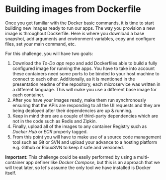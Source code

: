 # Building images from Dockerfile

Once you get familiar with the Docker basic commands, it is time to start building new images ready to run our apps. The way you provision a new image is throughout Dockerfile. Here is where you download a base snapshot, add arguments and environment variables, copy and configure files, set your main command, etc. 

For this challenge, you will have two goals:

1. Download the *To-Do app* repo and add Dockerfiles able to build a fully configured image for running the apps. You have to take into account these containers need some ports to be binded to your host machine to connect to each other. Additionally, as it is mentioned in the presentation readme of the repository, each microservice was written in a different language. This will make you use a different base image for each container.
2. After you have your images ready, make them run synchronously ensuring that the APIs are responding to all the UI requests and they are being deployed after their dependencies are up & running.
3. Keep in mind there are a couple of third-party dependencies which are not in the code such as Redis and Zipkin. 
4. Finally, upload all of the images to any container Registry such as *Docker Hub* or *ECR* properly tagged. 
5. From this point you will have to make use of a source code management tool such as Git or SVN and upload your advance to a hosting platform e.g. Github or RiouxSVN to keep it safe and versioned.

**Important**: This challenge could be easily performed by using a multi-container app definer like *Docker Compose*, but this is an approach that we will treat later, so let's assume the only tool we have installed is Docker itself.
